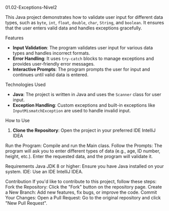 01.02-Exceptions-Nivel2

This Java project demonstrates how to validate user input for different data types, such as `byte`, `int`, `float`,
`double`, `char`, `String`, and `boolean`. It ensures that the user enters valid data and handles exceptions gracefully.

Features
- **Input Validation**: The program validates user input for various data types and handles incorrect formats.
- **Error Handling**: It uses `try-catch` blocks to manage exceptions and provides user-friendly error messages.
- **Interactive Prompts**: The program prompts the user for input and continues until valid data is entered.

Technologies Used
- **Java**: The project is written in Java and uses the `Scanner` class for user input.
- **Exception Handling**: Custom exceptions and built-in exceptions like `InputMismatchException` are used to handle invalid input.

How to Use
1. **Clone the Repository**: 
Open the project in your preferred IDE IntelliJ IDEA

Run the Program:
Compile and run the Main class.
Follow the Prompts:
The program will ask you to enter different types of data (e.g., age, ID number, height, etc.).
Enter the requested data, and the program will validate it.

Requirements
Java JDK 8 or higher: Ensure you have Java installed on your system.
IDE: Use an IDE IntelliJ IDEA.

Contribution
If you'd like to contribute to this project, follow these steps:
Fork the Repository:
Click the "Fork" button on the repository page.
Create a New Branch:
Add new features, fix bugs, or improve the code.
Commit Your Changes:
Open a Pull Request:
Go to the original repository and click "New Pull Request".
